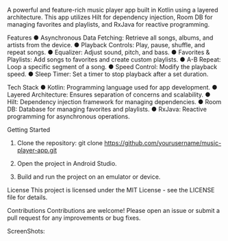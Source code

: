 A powerful and feature-rich music player app built in Kotlin using a layered architecture. This app utilizes Hilt for dependency injection, Room DB for managing favorites and playlists, and RxJava for reactive programming.

Features
● Asynchronous Data Fetching: Retrieve all songs, albums, and artists from the device.
● Playback Controls: Play, pause, shuffle, and repeat songs.
● Equalizer: Adjust sound, pitch, and bass.
● Favorites & Playlists: Add songs to favorites and create custom playlists.
● A-B Repeat: Loop a specific segment of a song.
● Speed Control: Modify the playback speed.
● Sleep Timer: Set a timer to stop playback after a set duration.

Tech Stack
● Kotlin: Programming language used for app development.
● Layered Architecture: Ensures separation of concerns and scalability.
● Hilt: Dependency injection framework for managing dependencies.
● Room DB: Database for managing favorites and playlists.
● RxJava: Reactive programming for asynchronous operations.

Getting Started
1. Clone the repository:
git clone https://github.com/yourusername/music-player-app.git

2. Open the project in Android Studio.

3. Build and run the project on an emulator or device.

License
This project is licensed under the MIT License - see the LICENSE file for details.

Contributions
Contributions are welcome! Please open an issue or submit a pull request for any improvements or bug fixes.

ScreenShots:
